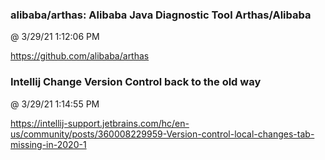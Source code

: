 ﻿

### alibaba/arthas: Alibaba Java Diagnostic Tool Arthas/Alibaba
@ 3/29/21 1:12:06 PM

https://github.com/alibaba/arthas



### Intellij Change Version Control back to the old way
@ 3/29/21 1:14:55 PM

https://intellij-support.jetbrains.com/hc/en-us/community/posts/360008229959-Version-control-local-changes-tab-missing-in-2020-1

